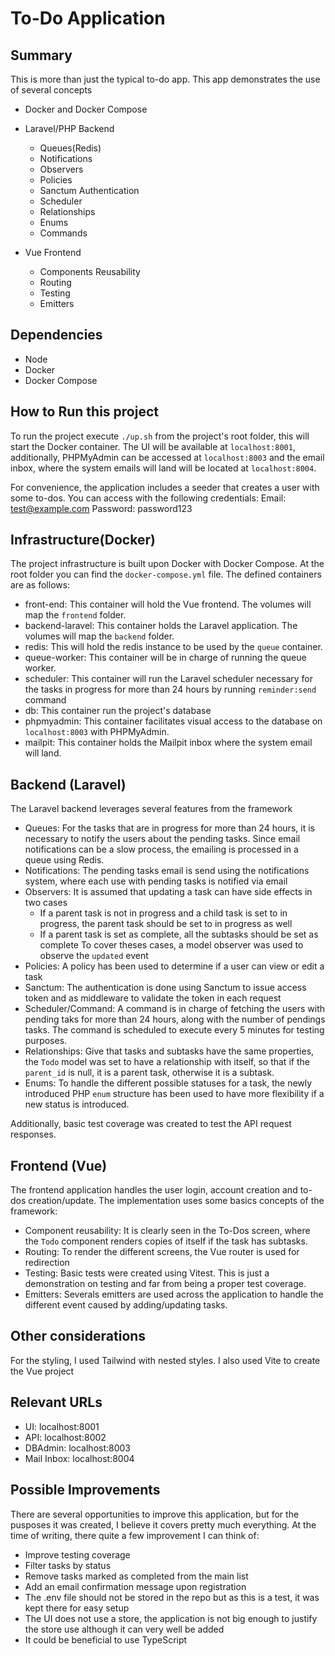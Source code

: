 # To-Do Application

## Summary
This is more than just the typical to-do app. This app demonstrates the use of several concepts
- Docker and Docker Compose
- Laravel/PHP Backend
  - Queues(Redis)
  - Notifications
  - Observers
  - Policies
  - Sanctum Authentication
  - Scheduler
  - Relationships
  - Enums
  - Commands
    
- Vue Frontend
  - Components Reusability
  - Routing
  - Testing
  - Emitters
 
## Dependencies
- Node
- Docker
- Docker Compose

## How to Run this project
To run the project execute `./up.sh` from the project's root folder, this will start the Docker container. The UI will be available at `localhost:8001`, additionally, PHPMyAdmin can be accessed at `localhost:8003` and the email inbox, where the system emails will land will be located at `localhost:8004`.

For convenience, the application includes a seeder that creates a user with some to-dos. You can access with the following credentials:
Email: test@example.com
Password: password123

## Infrastructure(Docker)
The project infrastructure is built upon Docker with Docker Compose. At the root folder you can find the `docker-compose.yml` file. The defined containers are as follows:
- front-end: This container will hold the Vue frontend. The volumes will map the `frontend` folder.
- backend-laravel: This container holds the Laravel application. The volumes will map the `backend` folder.
- redis: This will hold the redis instance to be used by the `queue` container.
- queue-worker: This container will be in charge of running the queue worker.
- scheduler: This container will run the Laravel scheduler necessary for the tasks in progress for more than 24 hours by running `reminder:send` command
- db: This container run the project's database
- phpmyadmin: This container facilitates visual access to the database on `localhost:8003` with PHPMyAdmin.
- mailpit: This container holds the Mailpit inbox where the system email will land.

## Backend (Laravel)
The Laravel backend leverages several features from the framework
- Queues: For the tasks that are in progress for more than 24 hours, it is necessary to notify the users about the pending tasks. Since email notifications can be a slow process, the emailing is processed in a queue using Redis.
- Notifications: The pending tasks email is send using the notifications system, where each use with pending tasks is notified via email
- Observers: It is assumed that updating a task can have side effects in two cases
  - If a parent task is not in progress and a child task is set to in progress, the parent task should be set to in progress as well
  - If a parent task is set as complete, all the subtasks should be set as complete
 To cover theses cases, a model observer was used to observe the `updated` event
- Policies: A policy has been used to determine if a user can view or edit a task
- Sanctum: The authentication is done using Sanctum to issue access token and as middleware to validate the token in each request
- Scheduler/Command: A command is in charge of fetching the users with pending taks for more than 24 hours, along with the number of pendings tasks. The command is scheduled to execute every 5 minutes for testing purposes.
- Relationships: Give that tasks and subtasks have the same properties, the `Todo` model was set to have a relationship with itself, so that if the `parent_id` is null, it is a parent task, otherwise it is a subtask.
- Enums: To handle the different possible statuses for a task, the newly introduced PHP `enum` structure has been used to have more flexibility if a new status is introduced.

Additionally, basic test coverage was created to test the API request responses.

## Frontend (Vue)
The frontend application handles the user login, account creation and to-dos creation/update. The implementation uses some basics concepts of the framework:
- Component reusability: It is clearly seen in the To-Dos screen, where the `Todo` component renders copies of itself if the task has subtasks.
- Routing: To render the different screens, the Vue router is used for redirection
- Testing: Basic tests were created using Vitest. This is just a demonstration on testing and far from being a proper test coverage.
- Emitters: Severals emitters are used across the application to handle the different event caused by adding/updating tasks.

## Other considerations
For the styling, I used Tailwind with nested styles. I also used Vite to create the Vue project

## Relevant URLs

- UI: localhost:8001
- API: localhost:8002
- DBAdmin: localhost:8003
- Mail Inbox: localhost:8004

## Possible Improvements
There are several opportunities to improve this application, but for the pusposes it was created, I believe it covers pretty much everything. At the time of writing, there quite a few improvement I can think of:
- Improve testing coverage
- Filter tasks by status
- Remove tasks marked as completed from the main list
- Add an email confirmation message upon registration
- The .env file should not be stored in the repo but as this is a test, it was kept there for easy setup
- The UI does not use a store, the application is not big enough to justify the store use although it can very well be added
- It could be beneficial to use TypeScript 


